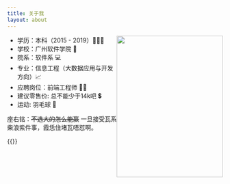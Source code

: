 ```yaml
---
title: 关于我
layout: about
---
```


<div>
<img src="https://zzydev-1255467326.cos.ap-guangzhou.myqcloud.com/other/avatar/zzy-1.jpeg" width="248rem" height="331rem" style="float:right" loading="lazy"/>
<ul>
<li> 学历：本科（2015 - 2019）👨🏻‍🎓</li>
<li> 学校：广州软件学院 🏫 </li>
<li> 院系：软件系 💻</li>
<li> 专业：信息工程（大数据应用与开发方向）📈  </li>
<li> 应聘岗位：前端工程师 👨‍💻 </li>
<li> 建议零售价: <span class="heimu" title="建议使用陈平不等式换算">总不能少于14k吧</span> 💲</li>
<li> 运动: 羽毛球 🏸</li>
</ul>
</div>
座右铭：<strike>不选大的怎么能赢</strike>  一旦接受瓦系柴浪紫件事，霞恁住堵瓦唔怼啊。

{{<bilibili BV1t5411S7RQ>}}
